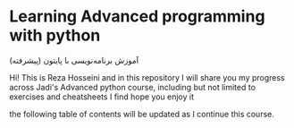 # Learning Advanced programming with python
آموزش برنامه‌نویسی با پایتون (پیشرفته)

Hi!
This is Reza Hosseini and in this repository I will share you my progress across Jadi's Advanced python course, including but not limited to exercises and cheatsheets I find
hope you enjoy it

the following table of contents will be updated as I continue this course.